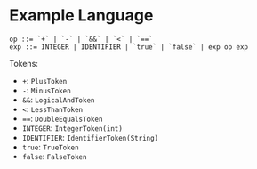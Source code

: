 # Example Language #

```
op ::= `+` | `-` | `&&` | `<` | `==`
exp ::= INTEGER | IDENTIFIER | `true` | `false` | exp op exp
```

Tokens:
- `+`: `PlusToken`
- `-`: `MinusToken`
- `&&`: `LogicalAndToken`
- `<`: `LessThanToken`
- `==`: `DoubleEqualsToken`
- `INTEGER`: `IntegerToken(int)`
- `IDENTIFIER`: `IdentifierToken(String)`
- `true`: `TrueToken`
- `false`: `FalseToken`
